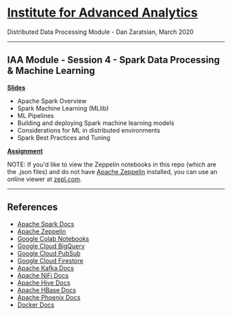 # [Institute for Advanced Analytics](https://analytics.ncsu.edu/)
Distributed Data Processing Module - Dan Zaratsian, March 2020

-----------------
## IAA Module - Session 4 - Spark Data Processing & Machine Learning
[**Slides**](https://docs.google.com/presentation/d/1JG4nMPv1ryovSpZG62XGS0frzpb0c82EEincZZ7acMU/edit#slide=id.p14)
* Apache Spark Overview
* Spark Machine Learning (MLlib)
* ML Pipelines
* Building and deploying Spark machine learning models
* Considerations for ML in distributed environments
* Spark Best Practices and Tuning

[**Assignment**](https://github.com/zaratsian/iaa_2020/blob/master/session_04/Spark_ML_Assignment_(template).ipynb)

NOTE: If you'd like to view the Zeppelin notebooks in this repo (which are the .json files) and do not have [Apache Zeppelin](https://zeppelin.apache.org/) installed, you can use an online viewer at [zepl.com](https://www.zepl.com/explore).

-----------------

## References
* [Apache Spark Docs](https://spark.apache.org/docs/latest/)
* [Apache Zeppelin](https://zeppelin.apache.org/)
* [Google Colab Notebooks](https://colab.sandbox.google.com)
* [Google Cloud BigQuery](https://cloud.google.com/bigquery/what-is-bigquery)
* [Google Cloud PubSub](https://cloud.google.com/pubsub/docs/concepts)
* [Google Cloud Firestore](https://cloud.google.com/firestore/docs)
* [Apache Kafka Docs](https://kafka.apache.org/20/documentation.html)
* [Apache NiFi Docs](https://nifi.apache.org/docs.html)
* [Apache Hive Docs](https://cwiki.apache.org/confluence/display/Hive/GettingStarted)
* [Apache HBase Docs](https://hbase.apache.org/book.html)
* [Apache Phoenix Docs](https://phoenix.apache.org/)
* [Docker Docs](https://docs.docker.com/)
